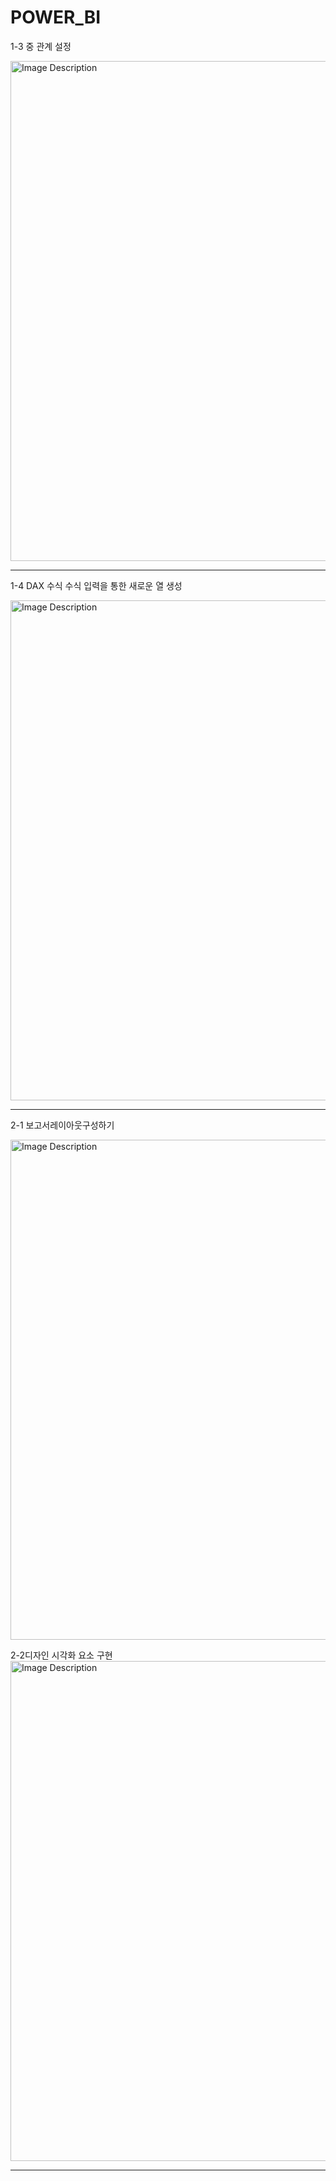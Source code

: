 # POWER_BI

1-3 중 관계 설정 

<img src="https://github.com/user-attachments/assets/64b60047-315d-4591-995c-7e783b6061ae" alt="Image Description" width="800" />

<hr> 

1-4 DAX 수식
수식 입력을 통한 새로운 열 생성

<img src="https://github.com/user-attachments/assets/9f9e515c-e2f6-4462-8163-4462e1d5beac" alt="Image Description" width="800" />
<hr> 

2-1 보고서레이아웃구성하기

<img src="https://github.com/user-attachments/assets/d3ce5290-7b93-4b83-a4b8-01713c81c271" alt="Image Description" width="800" />

2-2디자인 시각화 요소 구현
<img src="https://github.com/user-attachments/assets/76013e05-8541-4c0a-9812-bcd1039f7931" alt="Image Description" width="800" />
<hr> 





